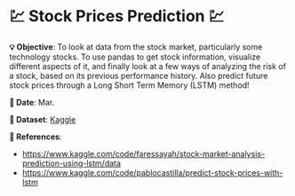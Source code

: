 # 💹 Stock Prices Prediction 💹

**💡 Objective**: To look at data from the stock market, particularly some technology stocks. To use pandas to get stock information, visualize different aspects of it, and finally look at a few ways of analyzing the risk of a stock, based on its previous performance history. Also predict future stock prices through a Long Short Term Memory (LSTM) method!

**📅 Date**: Mar. 

**🔢 Dataset**: 
[Kaggle](https://www.kaggle.com/datasets/hershyandrew/amzn-dpz-btc-ntfx-adjusted-may-2013may2019?resource=download)

**📜 References**:
- https://www.kaggle.com/code/faressayah/stock-market-analysis-prediction-using-lstm/data
- https://www.kaggle.com/code/pablocastilla/predict-stock-prices-with-lstm
